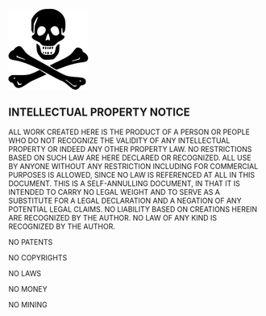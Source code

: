 
![NO PROPERTY](images/jollyroger.png) 


## INTELLECTUAL PROPERTY NOTICE



ALL WORK CREATED HERE IS THE PRODUCT OF A PERSON OR PEOPLE WHO DO NOT RECOGNIZE THE VALIDITY OF ANY INTELLECTUAL PROPERTY OR INDEED ANY OTHER PROPERTY LAW.  NO RESTRICTIONS BASED ON SUCH LAW ARE HERE DECLARED OR RECOGNIZED.  ALL USE BY ANYONE WITHOUT ANY RESTRICTION INCLUDING FOR COMMERCIAL PURPOSES IS ALLOWED, SINCE NO LAW IS REFERENCED AT ALL IN THIS DOCUMENT.  THIS IS A SELF-ANNULLING DOCUMENT, IN THAT IT IS INTENDED TO CARRY NO LEGAL WEIGHT AND TO SERVE AS A SUBSTITUTE FOR A LEGAL DECLARATION AND A NEGATION OF ANY POTENTIAL LEGAL CLAIMS.  NO LIABILITY BASED ON CREATIONS HEREIN ARE RECOGNIZED BY THE AUTHOR. NO LAW OF ANY KIND IS RECOGNIZED BY THE AUTHOR.

NO PATENTS

NO COPYRIGHTS

NO LAWS

NO MONEY

NO MINING
